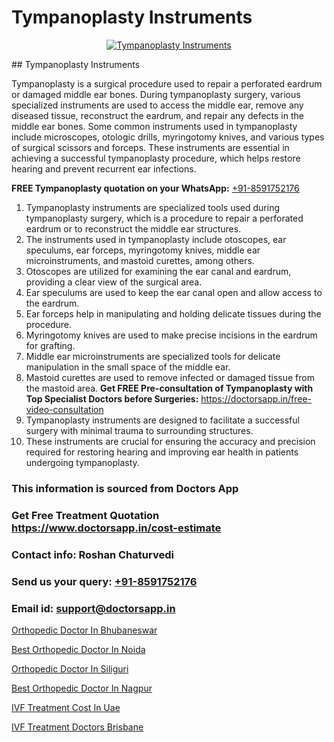 # Tympanoplasty Instruments

<p align="center">
  <a href="null">
    <img src="null" alt="Tympanoplasty Instruments">
  </a>
</p>
## Tympanoplasty Instruments

Tympanoplasty is a surgical procedure used to repair a perforated eardrum or damaged middle ear bones. During tympanoplasty surgery, various specialized instruments are used to access the middle ear, remove any diseased tissue, reconstruct the eardrum, and repair any defects in the middle ear bones. Some common instruments used in tympanoplasty include microscopes, otologic drills, myringotomy knives, and various types of surgical scissors and forceps. These instruments are essential in achieving a successful tympanoplasty procedure, which helps restore hearing and prevent recurrent ear infections.

**FREE Tympanoplasty quotation on your WhatsApp:**  [+91-8591752176](https://api.whatsapp.com/send?phone=8591752176)

1) Tympanoplasty instruments are specialized tools used during tympanoplasty surgery, which is a procedure to repair a perforated eardrum or to reconstruct the middle ear structures. 
2) The instruments used in tympanoplasty include otoscopes, ear speculums, ear forceps, myringotomy knives, middle ear microinstruments, and mastoid curettes, among others. 
3) Otoscopes are utilized for examining the ear canal and eardrum, providing a clear view of the surgical area. 
4) Ear speculums are used to keep the ear canal open and allow access to the eardrum. 
5) Ear forceps help in manipulating and holding delicate tissues during the procedure. 
6) Myringotomy knives are used to make precise incisions in the eardrum for grafting. 
7) Middle ear microinstruments are specialized tools for delicate manipulation in the small space of the middle ear. 
8) Mastoid curettes are used to remove infected or damaged tissue from the mastoid area. 
**Get FREE Pre-consultation of Tympanoplasty with Top Specialist Doctors before Surgeries:** https://doctorsapp.in/free-video-consultation
9) Tympanoplasty instruments are designed to facilitate a successful surgery with minimal trauma to surrounding structures. 
10) These instruments are crucial for ensuring the accuracy and precision required for restoring hearing and improving ear health in patients undergoing tympanoplasty.

### This information is sourced from Doctors App 
### Get Free Treatment Quotation https://www.doctorsapp.in/cost-estimate
### Contact info: Roshan Chaturvedi 
### Send us your query: [+91-8591752176](https://api.whatsapp.com/send?phone=8591752176) 
### Email id: support@doctorsapp.in

[Orthopedic Doctor In Bhubaneswar](https://www.linkedin.com/pulse/orthopedic-doctor-bhubaneswar-doctorsapp-dhaka-b0pre?trackingId=kXhje33UNWnFkqsYm4s8LA%3D%3D&lipi=urn%3Ali%3Apage%3Ad_flagship3_company_admin%3Bo%2BosOGJBSO63YocmsfjAZA%3D%3D)

[Best Orthopedic Doctor In Noida](https://www.linkedin.com/pulse/best-orthopedic-doctor-noida-doctorsapp-chittagong-amaue?trackingId=JAPdyUOE9TwT6UE3wtmroQ%3D%3D&lipi=urn%3Ali%3Apage%3Ad_flagship3_company_admin%3BK7pDwyqSQgabgpAl1%2Bo97w%3D%3D)

[Orthopedic Doctor In Siliguri](https://medium.com/@vimalrana22/orthopedic-doctor-in-siliguri-944db1fb89cc)

[Best Orthopedic Doctor In Nagpur](https://medium.com/@vimalrana22/best-orthopedic-doctor-in-nagpur-828a7e80d2f9)

[IVF Treatment Cost In Uae](https://doctors-apps.github.io/doctorsapp/ivf-treatment-cost-in-uae)

[IVF Treatment Doctors Brisbane](https://doctors-apps.github.io/doctorsapp/ivf-treatment-doctors-brisbane)

